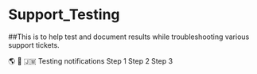# Support_Testing

##This is to help test and document results while troubleshooting various support tickets.

🌎 🌠
🇯🇲
Testing notifications 
Step 1
Step 2
Step 3
